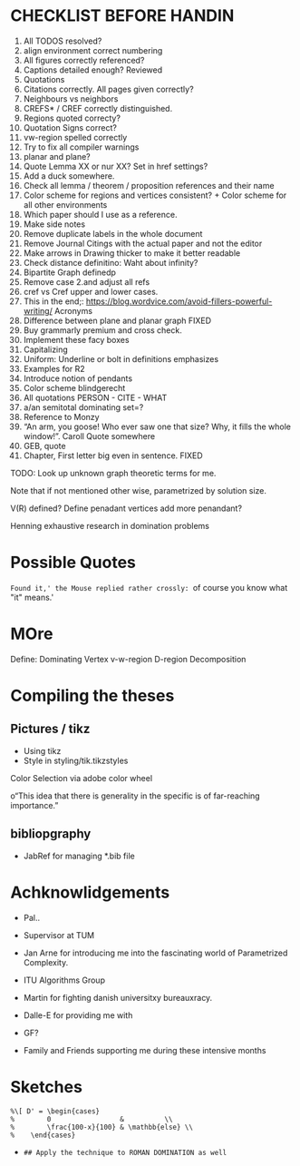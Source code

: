 # CHECKLIST BEFORE HANDIN

1) All TODOS resolved?
2) align environment correct numbering
3) All figures correctly referenced?
4) Captions detailed enough? Reviewed
5) Quotations
6) Citations correctly. All pages given correctly?
7) Neighbours vs neighbors
8) CREFS* / CREF correctly distinguished.
9) Regions quoted correcty?
10) Quotation Signs correct?
11) vw-region spelled correctly
12) Try to fix all compiler warnings
13) planar and plane?
14) Quote Lemma XX or nur XX? Set in href settings?
15) Add a duck somewhere.
16) Check all lemma / theorem / proposition references and their name
17) Color scheme for regions and vertices consistent? + Color scheme for all other environments
18) Which paper should I use as a reference.
19) Make side notes
20) Remove duplicate labels in the whole document
21) Remove Journal Citings with the actual paper and not the editor
22) Make arrows in Drawing thicker to make it better readable
23) Check distance definitino: Waht about infinity? 
24) Bipartite Graph definedp
25) Remove case 2.and adjust all refs
26) cref vs Cref upper and lower cases.
27) This in the end;: https://blog.wordvice.com/avoid-fillers-powerful-writing/
Acronyms
28) Difference between plane and planar graph FIXED
29) Buy grammarly premium and cross check.
30) Implement these facy boxes
31) Capitalizing    
32) Uniform: Underline or bolt in definitions emphasizes
33) Examples for R2
34) Introduce notion of pendants
35) Color scheme blindgerecht
36) All quotations PERSON - CITE - WHAT 
38) a/an semitotal dominating set=?
37) Reference to Monzy
38) “An arm, you goose! Who ever saw one that size? Why, it fills the whole window!”. Caroll Quote somewhere
39)  GEB, quote
40) Chapter, First letter big even in sentence. FIXED

TODO: Look up unknown graph theoretic terms for me.

Note that if not mentioned other wise, parametrized by solution size.

V(R) defined?
Define penadant vertices
add more penandant?

Henning exhaustive research in domination problems


# Possible Quotes

`Found it,' the Mouse replied rather crossly: `of course you know what "it" means.'

# MOre

Define: Dominating Vertex
v-w-region
D-region Decomposition


# Compiling the theses

## Pictures / tikz
* Using tikz
* Style in styling/tik.tikzstyles

 Color Selection via adobe color wheel

o“This idea that there is generality in the specific is of far-reaching importance.”
 ## bibliopgraphy

 * JabRef for managing *.bib file

# Achknowlidgements

* Pal..
* Supervisor at TUM
* Jan Arne for introducing me into the fascinating world of Parametrized Complexity.
* ITU Algorithms Group

* Martin for fighting danish universitxy bureauxracy. 
* Dalle-E for providing me with
* GF? 
* Family and Friends supporting me during these intensive months


# Sketches

    %\[ D' = \begin{cases}
    %        0                 &          \\
    %        \frac{100-x}{100} & \mathbb{else} \\
    %    \end{cases}


*     ## Apply the technique to ROMAN DOMINATION as well